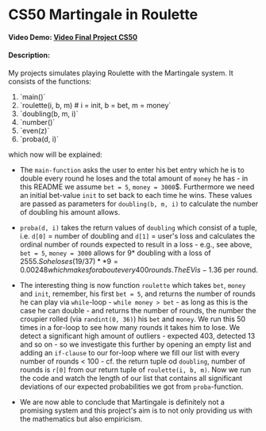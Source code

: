 # CS50 Martingale in Roulette
#### Video Demo:  <a href="https://www.youtube.com/watch?v=8lFj8Z1G3z8" target="_blank">Video Final Project CS50</a>
#### Description:
My projects simulates playing Roulette with the Martingale system. 
It consists of the functions:
<ol>
<li>`main()`</li>
<li>`roulette(i, b, m)  # i = init, b = bet, m = money`</li>
<li>`doubling(b, m, i)`</li>
<li>`number()`</li>
<li>`even(z)`</li>
<li>`proba(d, i)`</li>
</ol>
which now will be explained:

- The `main-function` asks the user to enter his bet entry which he is to double every round he loses and the total amount of `money` he has - in this README 
we assume `bet = 5`, `money = 3000`$. Furthermore we need an initial bet-value `init` to set back to each time he wins. These values are passed as parameters
for `doubling(b, m, i)` to calculate the number of doubling his amount allows. 

- `proba(d, i)` takes the return values of `doubling` which consist of a tuple, i.e. `d[0]` = number of doubling and `d[1]` = user's loss 
and calculates the ordinal number of rounds expected to result in a loss - e.g., see above, `bet = 5`, `money = 3000` allows for 9*  doubling with a loss of 2555$. 
So he loses (19/37) ** 9 = 0.00248 which makes for about every 400 rounds.
The EV is -1.36$ per round. 

- The interesting thing is now function `roulette` which takes `bet`, `money` and `init`, remember, his first `bet = 5`, and returns the number of rounds
he can play via `while`-loop - `while money > bet` - as long as this is the case he can double - and returns the number of rounds, 
the number the croupier rolled (via `randint(0, 36)`) his `bet` and `money`. We run this 50 times in a for-loop to see how many rounds it takes him to lose. We detect a 
significant high amount of outliers - expected 403, detected 13 and so on - so we investigate this further by opening an empty list and adding an `if-clause` to our for-loop where we fill our list with every number of rounds < 100 - cf. the return tuple od `doubling`, number of rounds is `r[0]` from our return tuple of `roulette(i, b, m)`. Now we run the code and watch the length of our list that contains all significant deviations of our expected probabilities we got from `proba`-function.

- We are now able to conclude that Martingale is definitely not a promising system and this project's aim is to not only providing us with the mathematics but also empiricism.
